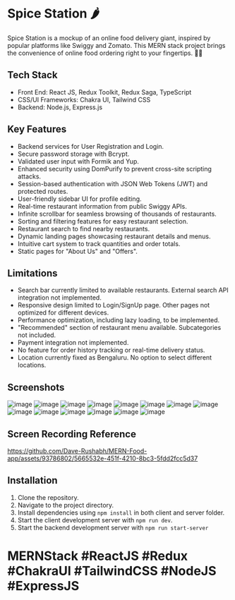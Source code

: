 # Spice Station 🌶️

Spice Station is a mockup of an online food delivery giant, inspired by popular platforms like Swiggy and Zomato. This MERN stack project brings the convenience of online food ordering right to your fingertips. 🍔🚀

## Tech Stack

- Front End: React JS, Redux Toolkit, Redux Saga, TypeScript
- CSS/UI Frameworks: Chakra UI, Tailwind CSS
- Backend: Node.js, Express.js

## Key Features

- Backend services for User Registration and Login.
- Secure password storage with Bcrypt.
- Validated user input with Formik and Yup.
- Enhanced security using DomPurify to prevent cross-site scripting attacks.
- Session-based authentication with JSON Web Tokens (JWT) and protected routes.
- User-friendly sidebar UI for profile editing.
- Real-time restaurant information from public Swiggy APIs.
- Infinite scrollbar for seamless browsing of thousands of restaurants.
- Sorting and filtering features for easy restaurant selection.
- Restaurant search to find nearby restaurants.
- Dynamic landing pages showcasing restaurant details and menus.
- Intuitive cart system to track quantities and order totals.
- Static pages for "About Us" and "Offers".

## Limitations

- Search bar currently limited to available restaurants. External search API integration not implemented.
- Responsive design limited to Login/SignUp page. Other pages not optimized for different devices.
- Performance optimization, including lazy loading, to be implemented.
- "Recommended" section of restaurant menu available. Subcategories not included.
- Payment integration not implemented.
- No feature for order history tracking or real-time delivery status.
- Location currently fixed as Bengaluru. No option to select different locations.

## Screenshots
![image](https://github.com/Dave-Rushabh/MERN-Food-app/assets/93786802/a695428d-b969-4296-b61f-3b0938be4746)
![image](https://github.com/Dave-Rushabh/MERN-Food-app/assets/93786802/74e27afa-ef82-4438-a067-f3390e22b071)
![image](https://github.com/Dave-Rushabh/MERN-Food-app/assets/93786802/b1c15d8f-ad74-4fe4-9e81-482d7b36290c)
![image](https://github.com/Dave-Rushabh/MERN-Food-app/assets/93786802/310a89ee-d0af-494e-8fdc-b41b66f78907)
![image](https://github.com/Dave-Rushabh/MERN-Food-app/assets/93786802/54491352-9c6d-415b-87ce-9655abe7bc12)
![image](https://github.com/Dave-Rushabh/MERN-Food-app/assets/93786802/cca9f116-804d-4865-b5a7-8d2e831b2b05)
![image](https://github.com/Dave-Rushabh/MERN-Food-app/assets/93786802/792c050c-7c26-44c9-bde9-d83fcb6992d5)
![image](https://github.com/Dave-Rushabh/MERN-Food-app/assets/93786802/c8dccfd0-0410-4f81-8cc2-3a1eb0c4c30b)
![image](https://github.com/Dave-Rushabh/MERN-Food-app/assets/93786802/c473e84b-1e6a-4848-9213-e6adb877e89a)
![image](https://github.com/Dave-Rushabh/MERN-Food-app/assets/93786802/3d027501-d9d7-4176-9c56-b44faf54d27d)
![image](https://github.com/Dave-Rushabh/MERN-Food-app/assets/93786802/6296d1ab-ceff-472e-ac36-1c3fe7fe0beb)
![image](https://github.com/Dave-Rushabh/MERN-Food-app/assets/93786802/0b3bae11-da5e-407e-8bd7-91d9ac66e84e)
![image](https://github.com/Dave-Rushabh/MERN-Food-app/assets/93786802/431d85ca-38ed-45eb-827c-7b5acbfed2ce)
![image](https://github.com/Dave-Rushabh/MERN-Food-app/assets/93786802/84806c01-b629-450b-8731-f7a4b9e7cc06)


## Screen Recording Reference
https://github.com/Dave-Rushabh/MERN-Food-app/assets/93786802/5665532e-451f-4210-8bc3-5fdd2fcc5d37

## Installation

1. Clone the repository.
2. Navigate to the project directory.
3. Install dependencies using `npm install` in both client and server folder.
4. Start the client development server with `npm run dev`.
5. Start the backend development server with `npm run start-server`

# MERNStack #ReactJS #Redux #ChakraUI #TailwindCSS #NodeJS #ExpressJS
